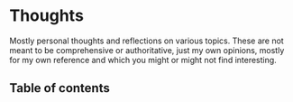 # Thoughts

Mostly personal thoughts and reflections on various topics. These are not meant to be comprehensive or authoritative, just my own opinions, mostly for my own reference and which you might or might not find interesting.

## Table of contents

```{tableofcontents}
```